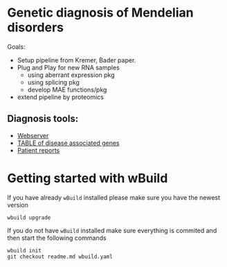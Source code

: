 # Genetic diagnosis of Mendelian disorders

Goals:

* Setup pipeline from Kremer, Bader paper.
* Plug and Play for new RNA samples
    * using aberrant expression pkg
    * using splicing pkg
    * develop MAE functions/pkg
* extend  pipeline by proteomics

## Diagnosis tools:
- [Webserver](https://i12g-gagneurweb.in.tum.de/project/genetic_diagnosis/)
- [TABLE of disease associated genes](https://i12g-gagneurweb.in.tum.de/project/genetic_diagnosis/#Scripts_diagnosis_tools_disease_associated_genes.html)
- [Patient reports](https://i12g-gagneurweb.in.tum.de/shinyserver/)

# Getting started with wBuild

If you have already `wBuild` installed please make sure you have the newest version

```
wbuild upgrade
```

If you do not have `wBuild` installed make sure everything is commited and then start the following commands

```
wbuild init
git checkout readme.md wbuild.yaml
```

